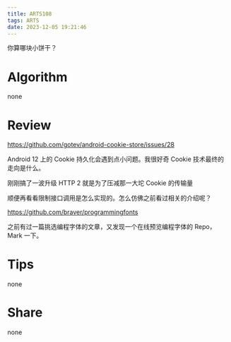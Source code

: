 ```yaml
---
title: ARTS108
tags: ARTS
date: 2023-12-05 19:21:46
---
```


你算哪块小饼干？

<!--more-->

# Algorithm

none

# Review

https://github.com/gotev/android-cookie-store/issues/28

Android 12 上的 Cookie 持久化会遇到点小问题。我很好奇 Cookie 技术最终的走向是什么。

刚刚搞了一波升级 HTTP 2 就是为了压减那一大坨 Cookie 的传输量

[](https://lqktz.github.io/2019/03/31/Android-P-非SDK接口限制分析/#1-java-端调用)

顺便再看看限制接口调用是怎么实现的。怎么仿佛之前看过相关的介绍呢？

https://github.com/braver/programmingfonts

之前有过一篇挑选编程字体的文章，又发现一个在线预览编程字体的 Repo，Mark 一下。

# Tips

none

# Share

none
